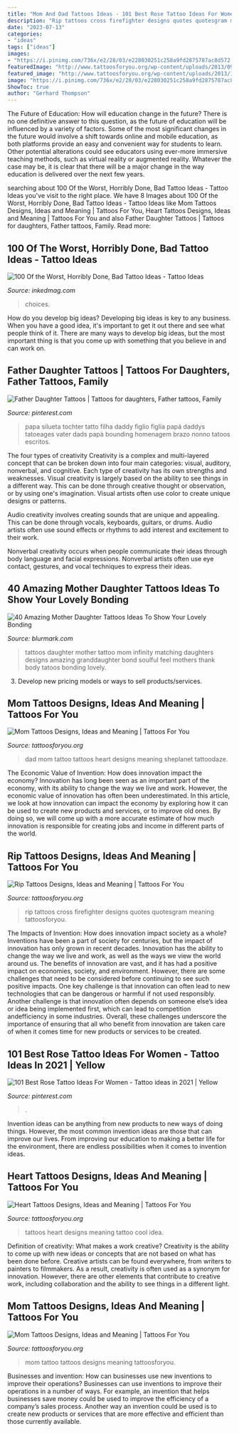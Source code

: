 ```yaml
---
title: "Mom And Dad Tattoos Ideas - 101 Best Rose Tattoo Ideas For Women"
description: "Rip tattoos cross firefighter designs quotes quotesgram meaning tattoosforyou"
date: "2023-07-13"
categories:
- "ideas"
tags: ["ideas"]
images:
- "https://i.pinimg.com/736x/e2/28/03/e228030251c258a9fd2875787ac8d572.jpg"
featuredImage: "http://www.tattoosforyou.org/wp-content/uploads/2013/09/Heart-Tattoos-For-Women-767x1024.jpg"
featured_image: "http://www.tattoosforyou.org/wp-content/uploads/2013/10/Tattoo-Mom-604x1024.jpg"
image: "https://i.pinimg.com/736x/e2/28/03/e228030251c258a9fd2875787ac8d572.jpg"
ShowToc: true
author: "Gerhard Thompson"
---
```



The Future of Education: How will education change in the future?
There is no one definitive answer to this question, as the future of education will be influenced by a variety of factors. Some of the most significant changes in the future would involve a shift towards online and mobile education, as both platforms provide an easy and convenient way for students to learn. Other potential alterations could see educators using ever-more immersive teaching methods, such as virtual reality or augmented reality. Whatever the case may be, it is clear that there will be a major change in the way education is delivered over the next few years.

	

		
searching about 100 Of the Worst, Horribly Done, Bad Tattoo Ideas - Tattoo Ideas you've visit to the right place. We have 8 Images about 100 Of the Worst, Horribly Done, Bad Tattoo Ideas - Tattoo Ideas like Mom Tattoos Designs, Ideas and Meaning | Tattoos For You, Heart Tattoos Designs, Ideas and Meaning | Tattoos For You and also Father Daughter Tattoos | Tattoos for daughters, Father tattoos, Family. Read more:
		
    
## 100 Of The Worst, Horribly Done, Bad Tattoo Ideas - Tattoo Ideas

<img loading=lazy src="https://www.inkedmag.com/.image/c_limit%2Ccs_srgb%2Cfl_progressive%2Cq_auto:good%2Cw_700/MTY2ODYzMTI5MzY2NTA1MzI0/nintchdbpict000519402902.jpg" onerror="this.onerror=null;this.src='https://tse4.mm.bing.net/th?id=OIP.Yo48-QzJaVGg2axx9zfR0QHaJ3&amp;pid=15.1';" alt="100 Of the Worst, Horribly Done, Bad Tattoo Ideas - Tattoo Ideas">

_Source: inkedmag.com_

>choices. 

	

How do you develop big ideas?
Developing big ideas is key to any business. When you have a good idea, it's important to get it out there and see what people think of it. There are many ways to develop big ideas, but the most important thing is that you come up with something that you believe in and can work on.

    
## Father Daughter Tattoos | Tattoos For Daughters, Father Tattoos, Family

<img loading=lazy src="https://i.pinimg.com/736x/e2/28/03/e228030251c258a9fd2875787ac8d572.jpg" onerror="this.onerror=null;this.src='https://tse1.mm.bing.net/th?id=OIP.jfSbahKtPEXK8RudFJbf4QHaLH&amp;pid=15.1';" alt="Father Daughter Tattoos | Tattoos for daughters, Father tattoos, Family">

_Source: pinterest.com_

>papa silueta tochter tatto filha daddy figlio figlia papá daddys tatoeages vater dads papà bounding homenagem brazo nonno tatoos escritos. 

	

The four types of creativity
Creativity is a complex and multi-layered concept that can be broken down into four main categories: visual, auditory, nonverbal, and cognitive. Each type of creativity has its own strengths and weaknesses.
Visual creativity is largely based on the ability to see things in a different way. This can be done through creative thought or observation, or by using one's imagination. Visual artists often use color to create unique designs or patterns.

Audio creativity involves creating sounds that are unique and appealing. This can be done through vocals, keyboards, guitars, or drums. Audio artists often use sound effects or rhythms to add interest and excitement to their work.

Nonverbal creativity occurs when people communicate their ideas through body language and facial expressions. Nonverbal artists often use eye contact, gestures, and vocal techniques to express their ideas.

    
## 40 Amazing Mother Daughter Tattoos Ideas To Show Your Lovely Bonding

<img loading=lazy src="http://www.blurmark.com/wp-content/uploads/2017/03/Mother-Daughter-Tattoo-Design-19.jpg" onerror="this.onerror=null;this.src='https://tse3.mm.bing.net/th?id=OIP.0f82yRKTDa1FFQPSXJ9c3wD5D5&amp;pid=15.1';" alt="40 Amazing Mother Daughter Tattoos Ideas To Show Your Lovely Bonding">

_Source: blurmark.com_

>tattoos daughter mother tattoo mom infinity matching daughters designs amazing granddaughter bond soulful feel mothers thank body tatoos bonding lovely. 

	

3. Develop new pricing models or ways to sell products/services.

    
## Mom Tattoos Designs, Ideas And Meaning | Tattoos For You

<img loading=lazy src="http://www.tattoosforyou.org/wp-content/uploads/2013/10/Mom-and-Dad-Tattoos.jpg" onerror="this.onerror=null;this.src='https://tse1.mm.bing.net/th?id=OIP.oWZ-384ozdKOtbTMFtHh0gHaJ4&amp;pid=15.1';" alt="Mom Tattoos Designs, Ideas and Meaning | Tattoos For You">

_Source: tattoosforyou.org_

>dad mom tattoo tattoos heart designs meaning sheplanet tattoodaze. 

	

The Economic Value of Invention: How does innovation impact the economy?
Innovation has long been seen as an important part of the economy, with its ability to change the way we live and work. However, the economic value of innovation has often been underestimated. In this article, we look at how innovation can impact the economy by exploring how it can be used to create new products and services, or to improve old ones. By doing so, we will come up with a more accurate estimate of how much innovation is responsible for creating jobs and income in different parts of the world.

    
## Rip Tattoos Designs, Ideas And Meaning | Tattoos For You

<img loading=lazy src="http://www.tattoosforyou.org/wp-content/uploads/2013/10/Rip-Cross-Tattoos.jpg" onerror="this.onerror=null;this.src='https://tse2.mm.bing.net/th?id=OIP.4QLFK_h9ZaLkk9qbQT_b2AHaJ4&amp;pid=15.1';" alt="Rip Tattoos Designs, Ideas and Meaning | Tattoos For You">

_Source: tattoosforyou.org_

>rip tattoos cross firefighter designs quotes quotesgram meaning tattoosforyou. 

	

The Impacts of Invention: How does innovation impact society as a whole?
Inventions have been a part of society for centuries, but the impact of innovation has only grown in recent decades. Innovation has the ability to change the way we live and work, as well as the ways we view the world around us. The benefits of innovation are vast, and it has had a positive impact on economies, society, and environment. However, there are some challenges that need to be considered before continuing to see such positive impacts. One key challenge is that innovation can often lead to new technologies that can be dangerous or harmful if not used responsibly. Another challenge is that innovation often depends on someone else’s idea or idea being implemented first, which can lead to competition andefficiency in some industries. Overall, these challenges underscore the importance of ensuring that all who benefit from innovation are taken care of when it comes time for new products or services to be created.

    
## 101 Best Rose Tattoo Ideas For Women - Tattoo Ideas In 2021 | Yellow

<img loading=lazy src="https://i.pinimg.com/736x/50/32/c2/5032c23c49ff5378c1094b1b5003d059.jpg" onerror="this.onerror=null;this.src='https://tse3.mm.bing.net/th?id=OIP.cP-CvvvWMe4daLe7msTnRQHaJ3&amp;pid=15.1';" alt="101 Best Rose Tattoo Ideas For Women - Tattoo ideas in 2021 | Yellow">

_Source: pinterest.com_

>. 

	

Invention ideas can be anything from new products to new ways of doing things. However, the most common invention ideas are those that can improve our lives. From improving our education to making a better life for the environment, there are endless possibilities when it comes to invention ideas.

    
## Heart Tattoos Designs, Ideas And Meaning | Tattoos For You

<img loading=lazy src="http://www.tattoosforyou.org/wp-content/uploads/2013/09/Heart-Tattoos-For-Women-767x1024.jpg" onerror="this.onerror=null;this.src='https://tse3.mm.bing.net/th?id=OIP.uRJ6YawP7MkJvUxzFvBRCgHaJ4&amp;pid=15.1';" alt="Heart Tattoos Designs, Ideas and Meaning | Tattoos For You">

_Source: tattoosforyou.org_

>tattoos heart designs meaning tattoo cool idea. 

	

Definition of creativity: What makes a work creative?
Creativity is the ability to come up with new ideas or concepts that are not based on what has been done before. Creative artists can be found everywhere, from writers to painters to filmmakers. As a result, creativity is often used as a synonym for innovation. However, there are other elements that contribute to creative work, including collaboration and the ability to see things in a different light.

    
## Mom Tattoos Designs, Ideas And Meaning | Tattoos For You

<img loading=lazy src="http://www.tattoosforyou.org/wp-content/uploads/2013/10/Tattoo-Mom-604x1024.jpg" onerror="this.onerror=null;this.src='https://tse4.mm.bing.net/th?id=OIP.X-01ICbOJTeCsrXa2BzL2AHaMj&amp;pid=15.1';" alt="Mom Tattoos Designs, Ideas and Meaning | Tattoos For You">

_Source: tattoosforyou.org_

>mom tattoo tattoos designs meaning tattoosforyou. 

	

Businesses and invention: How can businesses use new inventions to improve their operations?
Businesses can use inventions to improve their operations in a number of ways. For example, an invention that helps businesses save money could be used to improve the efficiency of a company’s sales process. Another way an invention could be used is to create new products or services that are more effective and efficient than those currently available.

